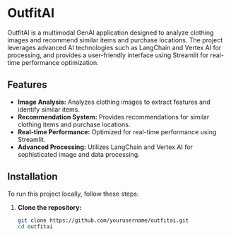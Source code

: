 # OutfitAI

OutfitAI is a multimodal GenAI application designed to analyze clothing images and recommend similar items and purchase locations. The project leverages advanced AI technologies such as LangChain and Vertex AI for processing, and provides a user-friendly interface using Streamlit for real-time performance optimization.

## Features

- **Image Analysis:** Analyzes clothing images to extract features and identify similar items.
- **Recommendation System:** Provides recommendations for similar clothing items and purchase locations.
- **Real-time Performance:** Optimized for real-time performance using Streamlit.
- **Advanced Processing:** Utilizes LangChain and Vertex AI for sophisticated image and data processing.

## Installation

To run this project locally, follow these steps:

1. **Clone the repository:**
   ```sh
   git clone https://github.com/yourusername/outfitai.git
   cd outfitai

